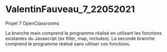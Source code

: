 # ValentinFauveau_7_22052021
Projet 7 OpenClassrooms

La branche main comprend le programme réalisé en utilisant les fonctions existantes du Javascript (ex filter, map, includes).
La seconde branche comprend le programme réalisé sans utiliser ces fonctions.
